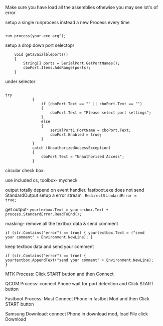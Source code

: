 Make sure you have load all the assemblies othewise you may see lot's of error

setup a single runprocess instead a new Process every time

<code>
run_process(your.exe arg");</code>


setup a drop down port selectopr


        void getavaialbleports()
        {
            String[] ports = SerialPort.GetPortNames();
            cboPort.Items.AddRange(ports);
        }
under selector

<code>
try
            {
                if (cboPort.Text == "" || cboPort.Text == "")
                {
                    cboPort.Text = "Please select port settings";
                }
                else
                {
                    serialPort1.PortName = cboPort.Text;
                    cboPort.Enabled = true;
                }
            }
            catch (UnauthorizedAccessException)
            {
                cboPort.Text = "Unauthorised Access";
            }</code>
  


circular check box:

use included cs, toolbox- mycheck
 
 output totally depend on event handler.
 fastboot.exe does not send StandardOutput
 setup a error stream
 <code>
 RedirectStandardError = true;</code>
 
 
 get output- <code>yourtexbox.Text = yourtexbox.Text + process.StandardError.ReadToEnd();</code>

masking-
remove all the textbox data & send comment

<code>if (str.Contains("error") == true)
                {
                    yourtextbox.Text = ("send your comment" + Environment.NewLine);
                }</code>

keep textbox data and send your comment

<code>if (str.Contains("error") == true)
                {
                    yourtextbox.AppendText("send your comment" + Environment.NewLine);
                }</code>


MTK Process:
Click START button and then Connect

QCOM Process:
connect Phone wait for port detection and Click START button

Fastboot Process:
Must Connect Phone in fastbot Mod and then Click START button

Samsung Download:
connect Phone in download mod, load File click Download
